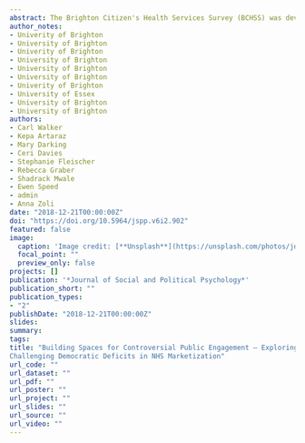 ```yaml
---
abstract: The Brighton Citizen's Health Services Survey (BCHSS) was developed to explore and potentially challenge how knowledge is used and by whom in the production of local health commissioning institutions and relations. Through the creation of an ‘animating set of questions’, it sought to open up spaces through which to make visible some of the ways of knowing and valuing the NHS and health services that had been minimised through the commensuration practices of post-2012 public engagement. In this way there was a clear agenda to facilitate a form of knowledge democratisation which opened up and validated different 'health publics’, in order to explore and broaden participative engagement opportunities. The paper provides an account of the project. It considers the theoretical and methodological underpinnings of this example of ‘evidence-based activism’, reflects on the impact of the project on local commissioning and considers the range of controversies that arose as a result of the work. It explores the way that research straddling the boundary between academic inquiry and political activism speaks to the many issues that are prevalent in the changing HE sector as well as NHS privatisation, health commissioning and public sector cuts.
author_notes:
- Univerity of Brighton
- University of Brighton
- Univerity of Brighton
- University of Brighton
- University of Brighton
- University of Brighton
- Univerity of Brighton
- University of Essex
- University of Brighton
- University of Brighton
authors:
- Carl Walker
- Kepa Artaraz
- Mary Darking
- Ceri Davies
- Stephanie Fleischer
- Rebecca Graber
- Shadrack Mwale
- Ewen Speed
- admin
- Anna Zoli
date: "2018-12-21T00:00:00Z"
doi: "https://doi.org/10.5964/jspp.v6i2.902"
featured: false
image:
  caption: 'Image credit: [**Unsplash**](https://unsplash.com/photos/jdD8gXaTZsc)'
  focal_point: ""
  preview_only: false
projects: []
publication: '*Journal of Social and Political Psychology*'
publication_short: ""
publication_types:
- "2"
publishDate: "2018-12-21T00:00:00Z"
slides: 
summary: 
tags:
title: "Building Spaces for Controversial Public Engagement – Exploring and
Challenging Democratic Deficits in NHS Marketization"
url_code: ""
url_dataset: ""
url_pdf: ""
url_poster: ""
url_project: ""
url_slides: ""
url_source: ""
url_video: ""
---
```

